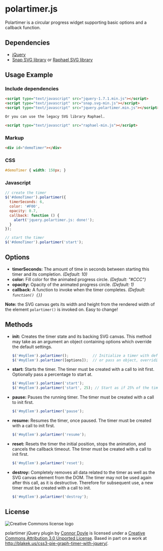 polartimer.js
=============

Polartimer is a circular progress widget supporting basic options and a callback function.

Dependencies
------------

* [jQuery](http://jquery.com)
* [Snap SVG library](http://snapsvg.io) or [Raphael SVG library](http://raphaeljs.com)


Usage Example
-------------

### Include dependencies

```html
<script type="text/javascript" src="jquery-1.7.1.min.js"></script>
<script type="text/javascript" src="snap.svg-min.js"></script>
<script type="text/javascript" src="jquery.polartimer.min.js"></script>

Or you can use the legacy SVG library Raphael.

<script type="text/javascript" src="raphael-min.js"></script>

```

### Markup

```html
<div id="demoTimer"></div>
```

### CSS

```css
#demoTimer { width: 150px; }
```

### Javascript

```javascript
// create the timer
$('#demoTimer').polartimer({
  timerSeconds: 6,
  color: '#F00',
  opacity: 0.7,
  callback: function () {
    alert('jquery.polartimer.js: done!');
  }
});

// start the timer
$('#demoTimer').polartimer('start');
```

Options
-------

* __timerSeconds:__  The amount of time in seconds between starting this timer and its completion. *(Default: 10)*
* __color:__  Fill color for the animated progress circle. *(Default: "#CCC")*
* __opacity:__  Opacity of the animated progress circle. *(Default: 1)*
* __callback:__  A function to invoke when the timer completes. *(Default: `function() {}`)*

**Note:** the SVG canvas gets its width and height from the rendered width of the element `polartimer()` is invoked on. Easy to change!

Methods
-------

* __init:__  Creates the timer state and its backing SVG canvas. This method may take as an argument an object containing options which override the default settings.

  ```javascript
  $('#myElem').polartimer();           // Initialize a timer with default settings
  $('#myElem').polartimer([options]);  // or pass an object, overriding some settings
  ```

* __start:__  Starts the timer. The timer must be created with a call to init first. Optionally pass a percentage to start at.

  ```javascript
  $('#myElem').polartimer('start');
  $('#myElem').polartimer('start', 25); // Start as if 25% of the time has already elapsed.
  ```

* __pause:__  Pauses the running timer. The timer must be created with a call to init first.

  ```javascript
  $('#myElem').polartimer('pause');
  ```

* __resume:__  Resumes the timer, once paused. The timer must be created with a call to init first.

  ```javascript
  $('#myElem').polartimer('resume');
  ```

* __reset:__  Resets the timer the initial position, stops the animation, and cancels the callback timeout. The timer must be created with a call to init first.

  ```javascript
  $('#myElem').polartimer('reset');
  ```

* __destroy:__  Completely removes all data related to the timer as well as the SVG canvas element from the DOM. The timer may not be used again after this call, as it is destructive. Therefore for subsequent use, a new timer must be created with a call to init.

  ```javascript
  $('#myElem').polartimer('destroy');
  ```

License
-------

![Creative Commons license logo](http://i.creativecommons.org/l/by/3.0/88x31.png)

polartimer jQuery plugin by [Connor Doyle](mailto:connor@oneorangesoftware.com)
is licensed under a [Creative Commons Attribution 3.0 Unported License](http://creativecommons.org/licenses/by/3.0/).
Based in part on a work at http://blakek.us/css3-pie-graph-timer-with-jquery/.
